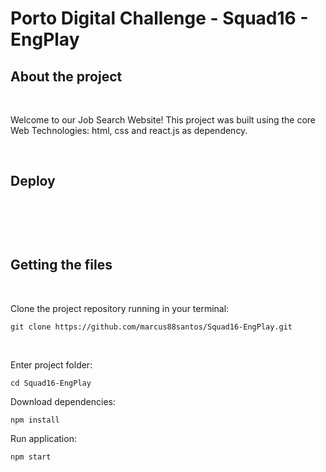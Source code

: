 # Porto Digital Challenge - Squad16 - EngPlay

## About the project

<br>

Welcome to our Job Search Website! This project was built using the core Web Technologies: html, css and react.js as dependency.

<br>

## Deploy

<br>

```

```

<br>

## Getting the files

<br>

Clone the project repository running in your terminal:

```
git clone https://github.com/marcus88santos/Squad16-EngPlay.git
```
<br>

Enter project folder:

```
cd Squad16-EngPlay
```

Download dependencies:

```
npm install
```

Run application:

```
npm start
```
